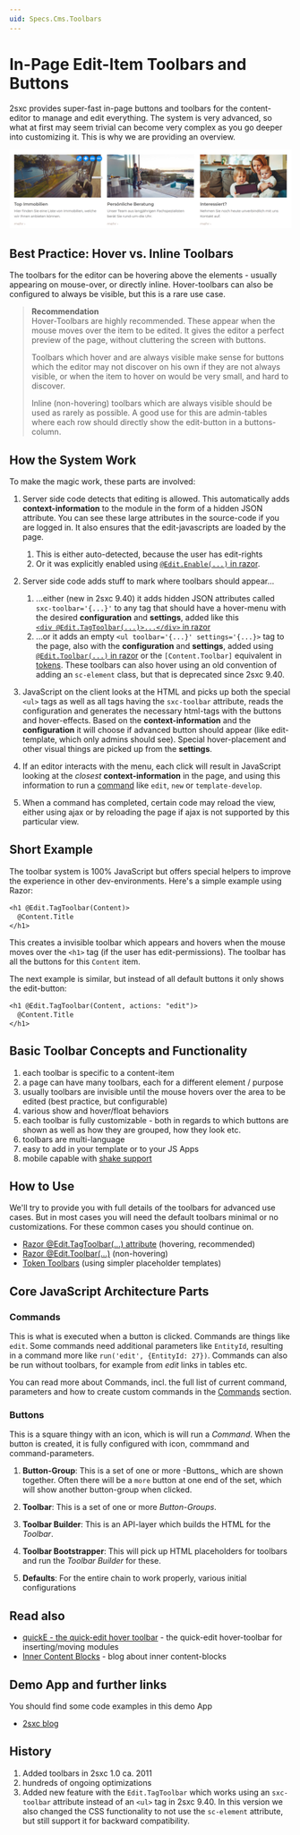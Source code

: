```yaml
---
uid: Specs.Cms.Toolbars
---
```

# In-Page Edit-Item Toolbars and Buttons

2sxc provides super-fast in-page buttons and toolbars for the content-editor to manage and edit everything. The system is very advanced, so what at first may seem trivial can become very complex as you go deeper into customizing it. This is why we are providing an overview.

![hover inline toolbar example](./assets/example-hover-toolbar.png)


## Best Practice: Hover vs. Inline Toolbars

The toolbars for the editor can be hovering above the elements - usually appearing on mouse-over, or directly inline. Hover-toolbars can also be configured to always be visible, but this is a rare use case.

> **Recommendation**  
> Hover-Toolbars are highly recommended. These appear when the mouse moves over the item to be edited. It gives the editor a perfect preview of the page, without cluttering the screen with buttons.
>
> Toolbars which hover and are always visible make sense for buttons which the editor may not discover on his own if they are not always visible, or when the item to hover on would be very small, and hard to discover.
>
> Inline (non-hovering) toolbars which are always visible should be used as rarely as possible. A good use for this are admin-tables where each row should directly show the edit-button in a buttons-column.

## How the System Work

To make the magic work, these parts are involved:

1. Server side code detects that editing is allowed. This automatically adds **context-information** to the module in the form of a hidden JSON attribute. You can see these large attributes in the source-code if you are logged in. It also ensures that the edit-javascripts are loaded by the page.
    1. This is either auto-detected, because the user has edit-rights
    2. Or it was explicitly enabled using [`@Edit.Enable(...)` in razor](xref:NetCode.Razor.Edit.Enable).

2. Server side code adds stuff to mark where toolbars should appear...
    1. ...either (new in 2sxc 9.40) it adds hidden JSON attributes called `sxc-toolbar='{...}'` to any tag that should have a hover-menu with the desired **configuration** and **settings**, added like this  
    [`<div @Edit.TagToolbar(...)>...</div>` in razor](xref:NetCode.Razor.Edit.Toolbar)
    1. ...or it adds an empty `<ul toolbar='{...}' settings='{...}>` tag to the page, also with the **configuration** and **settings**, added using [`@Edit.Toolbar(...)` in razor](xref:NetCode.Razor.Edit.Toolbar) or the `[Content.Toolbar]` equivalent in [tokens](http://2sxc.org/en/Learn/Token-Templates-and-Views). These toolbars can also hover using an old convention of adding an `sc-element` class, but that is deprecated since 2sxc 9.40.

3. JavaScript on the client looks at the HTML and picks up both the special `<ul>` tags as well as all tags having the `sxc-toolbar` attribute, reads the configuration and generates the necessary html-tags with the buttons and hover-effects. Based on the **context-information** and the **configuration** it will choose if advanced button should appear (like edit-template, which only admins should see). Special hover-placement and other visual things are picked up from the **settings**.

4. If an editor interacts with the menu, each click will result in JavaScript looking at the _closest_ **context-information** in the page, and using this information to run a [command](xref:JsCode.Commands.Index) like `edit`, `new` or `template-develop`.

5. When a command has completed, certain code may reload the view, either using ajax or by reloading the page if ajax is not supported by this particular view.


## Short Example
The toolbar system is 100% JavaScript but offers special helpers to improve the experience in other dev-environments. Here's a simple example using Razor:

```Razor
<h1 @Edit.TagToolbar(Content)>
  @Content.Title
</h1>
```

This creates a invisible toolbar which appears and hovers when the mouse moves over the `<h1>` tag (if the user has edit-permissions). The toolbar has all the buttons for this `Content` item.

The next example is similar, but instead of all default buttons it only shows the edit-button:

```Razor
<h1 @Edit.TagToolbar(Content, actions: "edit")>
  @Content.Title
</h1>
```

## Basic Toolbar Concepts and Functionality
1. each toolbar is specific to a content-item
2. a page can have many toolbars, each for a different element / purpose
3. usually toolbars are invisible until the mouse hovers over the area to be edited (best practice, but configurable)
4. various show and hover/float behaviors
5. each toolbar is fully customizable - both in regards to which buttons are shown as well as how they are grouped, how they look etc.
6. toolbars are multi-language
7. easy to add in your template or to your JS Apps
8. mobile capable with [shake support](http://2sxc.org/en/blog/post/introducing-shake-mobile-content-editing-just-turned-sexy)


## How to Use
We'll try to provide you with full details of the toolbars for advanced use cases. But in most cases you will need the default toolbars minimal or no customizations. For these common cases you should continue on.

* [Razor @Edit.TagToolbar(...) attribute](xref:NetCode.Razor.Edit.Toolbar) (hovering, recommended)
* [Razor @Edit.Toolbar(...)](xref:NetCode.Razor.Edit.Toolbar) (non-hovering)
* [Token Toolbars](http://2sxc.org/en/Learn/Token-Templates-and-Views) (using simpler placeholder templates)


## Core JavaScript Architecture Parts

### Commands
This is what is executed when a button is clicked. Commands are things like `edit`. Some commands need additional parameters like `EntityId`, resulting in a command more like `run('edit', {EntityId: 27})`.  Commands can also be run without toolbars, for example from _edit_ links in tables etc.

You can read more about Commands, incl. the full list of current command, parameters and how to create custom commands in the [Commands](xref:JsCode.Commands.Index) section.


### Buttons
This is a square thingy with an icon, which is will run a _Command_. When the button is created, it is fully configured with icon, commmand and command-parameters.

1. **Button-Group**: This is a set of one or more -Buttons_ which are shown together. Often there will be a `more` button at one end of the set, which will show another button-group when clicked.

1. **Toolbar**: This is a set of one or more _Button-Groups_.

1. **Toolbar Builder**: This is an API-layer which builds the HTML for the _Toolbar_.

1. **Toolbar Bootstrapper**: This will pick up HTML placeholders for toolbars and run the _Toolbar Builder_ for these.

1. **Defaults**: For the entire chain to work properly, various initial configurations


## Read also
* [quickE - the quick-edit hover toolbar](xref:Specs.Cms.QuickE) - the quick-edit hover-toolbar for inserting/moving modules
* [Inner Content Blocks](http://2sxc.org/en/blog/post/designing-articles-with-inner-content-blocks-new-in-8-4-like-modules-inside-modules) - blog about inner content-blocks


## Demo App and further links
You should find some code examples in this demo App
* [2sxc blog](xref:App.Blog)


## History
1. Added toolbars in 2sxc 1.0 ca. 2011
1. hundreds of ongoing optimizations
1. Added new feature with the `Edit.TagToolbar` which works using an `sxc-toolbar` attribute instead of an `<ul>` tag in 2sxc 9.40. In this version we also changed the CSS functionality to not use the `sc-element` attribute, but still support it for backward compatibility.
